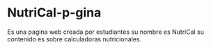 # NutriCal-p-gina
Es una pagina web creada por estudiantes su nombre es NutriCal su contenido es sobre calculadoras nutricionales.
